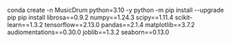 conda create -n MusicDrum python=3.10 -y
python -m pip install --upgrade pip
pip install librosa==0.9.2 numpy==1.24.3 scipy==1.11.4 scikit-learn==1.3.2 tensorflow==2.13.0 pandas==2.1.4 matplotlib==3.7.2 audiomentations==0.30.0 joblib==1.3.2 seaborn==0.13.0